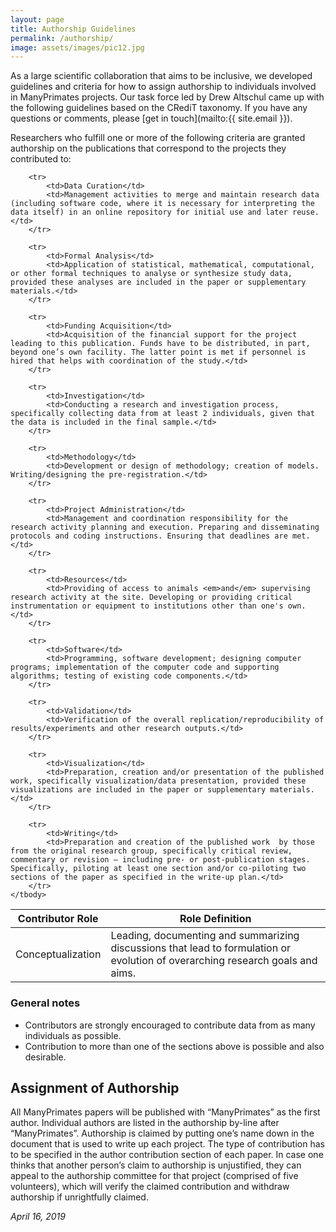 ```yaml
---
layout: page
title: Authorship Guidelines
permalink: /authorship/
image: assets/images/pic12.jpg
---
```


As a large scientific collaboration that aims to be inclusive, we developed guidelines and criteria for how to assign authorship to individuals involved in ManyPrimates projects. Our task force led by Drew Altschul came up with the following guidelines based on the CRediT taxonomy. If you have any questions or comments, please [get in touch](mailto:{{ site.email }}).

Researchers who fulfill one or more of the following criteria are granted authorship on the publications that correspond to the projects they contributed to:

<div class="table-wrapper" style="max-width: 700px">
<table>
    <thead>
        <tr>
            <th>Contributor Role</th>
            <th>Role Definition</th>
        </tr>
    </thead>
    <tbody>
        <tr>
            <td>Conceptualization</td>
            <td>Leading, documenting and summarizing discussions that lead to formulation or evolution of overarching research goals and aims.</td>
        </tr>

        <tr>
            <td>Data Curation</td>
            <td>Management activities to merge and maintain research data (including software code, where it is necessary for interpreting the data itself) in an online repository for initial use and later reuse.</td>
        </tr>

        <tr>
            <td>Formal Analysis</td>
            <td>Application of statistical, mathematical, computational, or other formal techniques to analyse or synthesize study data, provided these analyses are included in the paper or supplementary materials.</td>
        </tr>

        <tr>
            <td>Funding Acquisition</td>
            <td>Acquisition of the financial support for the project leading to this publication. Funds have to be distributed, in part, beyond one’s own facility. The latter point is met if personnel is hired that helps with coordination of the study.</td>
        </tr>

        <tr>
            <td>Investigation</td>
            <td>Conducting a research and investigation process, specifically collecting data from at least 2 individuals, given that the data is included in the final sample.</td>
        </tr>

        <tr>
            <td>Methodology</td>
            <td>Development or design of methodology; creation of models. Writing/designing the pre-registration.</td>
        </tr>

        <tr>
            <td>Project Administration</td>
            <td>Management and coordination responsibility for the research activity planning and execution. Preparing and disseminating protocols and coding instructions. Ensuring that deadlines are met.</td>
        </tr>

        <tr>
            <td>Resources</td>
            <td>Providing of access to animals <em>and</em> supervising research activity at the site. Developing or providing critical instrumentation or equipment to institutions other than one's own.</td>
        </tr>

        <tr>
            <td>Software</td>
            <td>Programming, software development; designing computer programs; implementation of the computer code and supporting algorithms; testing of existing code components.</td>
        </tr>

        <tr>
            <td>Validation</td>
            <td>Verification of the overall replication/reproducibility of results/experiments and other research outputs.</td>
        </tr>

        <tr>
            <td>Visualization</td>
            <td>Preparation, creation and/or presentation of the published work, specifically visualization/data presentation, provided these visualizations are included in the paper or supplementary materials.</td>
        </tr>

        <tr>
            <td>Writing</td>
            <td>Preparation and creation of the published work  by those from the original research group, specifically critical review, commentary or revision – including pre- or post-publication stages. Specifically, piloting at least one section and/or co-piloting two sections of the paper as specified in the write-up plan.</td>
        </tr>
    </tbody>
</table>
</div>

### General notes

- Contributors are strongly encouraged to contribute data from as many individuals as possible.
- Contribution to more than one of the sections above is possible and also desirable.

## Assignment of Authorship

All ManyPrimates papers will be published with “ManyPrimates” as the first author. Individual authors are listed in the authorship by-line after “ManyPrimates”. Authorship is claimed by putting one’s name down in the document that is used to write up each project. The type of contribution has to be specified in the author contribution section of each paper. In case one thinks that another person’s claim to authorship is unjustified, they can appeal to the authorship committee for that project (comprised of five volunteers), which will verify the claimed contribution and withdraw authorship if unrightfully claimed.

*April 16, 2019*